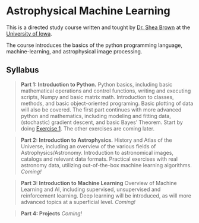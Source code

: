 # Astrophysical Machine Learning

This is a directed study course written and tought by [Dr. Shea Brown](http://webusers.astro.umn.edu/~brown/) at the [University of Iowa](https://uiowa.edu/).

The course introduces the basics of the python programming language, machine-learning, and astrophysical image processing.

## Syllabus

> **Part 1: Introduction to Python.**
>Python basics, including basic mathematical operations and control functions, writing and executing scripts, Numpy and basic matrix math. Introduction to classes, methods, and basic object-oriented programing. Basic plotting of data will also be covered. The first part continues with more advanced python and mathematics, including modeling and fitting data, (stochastic) gradient descent, and basic Bayes’ Theorem. Start by doing [Exercise 1](Part%201/Exercise%201.ipynb). The other exercises are coming later.

> **Part 2: Introduction to Astrophysics.**
>History and Atlas of the Universe, including an overview of the various fields of Astrophysics/Astronomy. Introduction to astronomical images, catalogs and relevant data formats. Practical exercises with real astronomy data, utilizing out-of-the-box machine learning algorithms. *Coming!*

> **Part 3: Introduction to Machine Learning**
> Overview of Machine Learning and AI, including supervised, unsupervised and reinforcement learning. Deep learning will be introduced, as will more advanced topics at a superficial level. *Coming!*

> **Part 4: Projects**
>*Coming!*